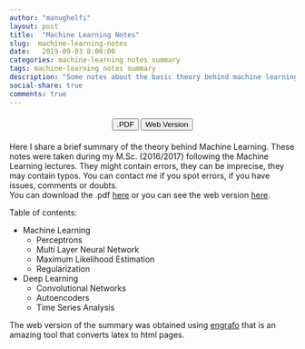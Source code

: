 ```yaml
---
author: "manughelfi"
layout: post
title:  "Machine Learning Notes"
slug:  machine-learning-notes
date:   2019-09-03 8:00:00
categories: machine-learning notes summary
tags: machine-learning notes summary
description: "Some notes about the basic theory behind machine learning."
social-share: true
comments: true
---
```


<div style="margin:20px;">
<center>
<a href="/files/data/DeepLearningSummary.pdf"><button name="button" class="btn btn-primary" href="/files/data/DeepLearningSummary.pdf">.PDF</button></a>
<a href="/files/deep-learning"><button name="button" class="btn btn-primary">Web Version</button></a>
</center>
</div>

Here I share a brief summary of the theory behind Machine Learning. These notes were taken during my M.Sc. (2016/2017) following the Machine Learning lectures. They might contain errors, they can be imprecise, they may contain typos. You can contact me if you spot errors, if you have issues, comments or doubts.  
You can download the .pdf [here](/files/data/DeepLearningSummary.pdf) or you can see the web version [here](/files/deep-learning).

Table of contents:
- Machine Learning
    - Perceptrons
    - Multi Layer Neural Network
    - Maximum Likelihood Estimation
    - Regularization
- Deep Learning
    - Convolutional Networks
    - Autoencoders
    - Time Series Analysis

The web version of the summary was obtained using [engrafo](https://github.com/arxiv-vanity/engrafo) that is an amazing tool that converts latex to html pages.